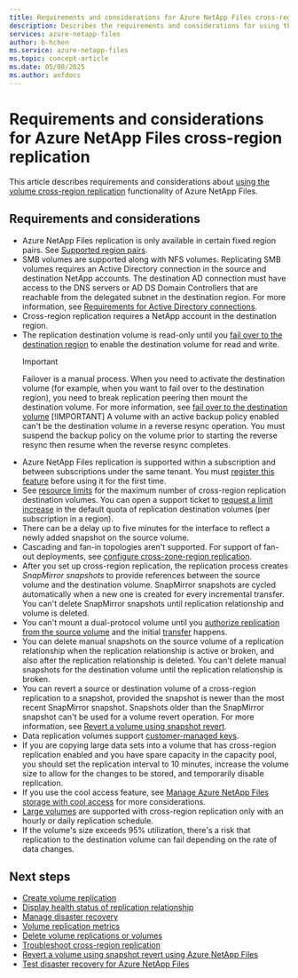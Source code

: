 ```yaml
---
title: Requirements and considerations for Azure NetApp Files cross-region replication 
description: Describes the requirements and considerations for using the volume cross-region replication functionality of Azure NetApp Files.
services: azure-netapp-files
author: b-hchen
ms.service: azure-netapp-files
ms.topic: concept-article
ms.date: 05/08/2025
ms.author: anfdocs
---
```


# Requirements and considerations for Azure NetApp Files cross-region replication

This article describes requirements and considerations about [using the volume cross-region replication](cross-region-replication-create-peering.md) functionality of Azure NetApp Files.

## Requirements and considerations 

* Azure NetApp Files replication is only available in certain fixed region pairs. See [Supported region pairs](cross-region-replication-introduction.md#supported-region-pairs). 
* SMB volumes are supported along with NFS volumes. Replicating SMB volumes requires an Active Directory connection in the source and destination NetApp accounts. The destination AD connection must have access to the DNS servers or AD DS Domain Controllers that are reachable from the delegated subnet in the destination region. For more information, see [Requirements for Active Directory connections](create-active-directory-connections.md#requirements-for-active-directory-connections). 
* Cross-region replication requires a NetApp account in the destination region. 
* The replication destination volume is read-only until you [fail over to the destination region](cross-region-replication-manage-disaster-recovery.md#fail-over-to-destination-volume) to enable the destination volume for read and write. 
    >[!IMPORTANT]
    >Failover is a manual process. When you need to activate the destination volume (for example, when you want to fail over to the destination region), you need to break replication peering then mount the destination volume. For more information, see [fail over to the destination volume](cross-region-replication-manage-disaster-recovery.md#fail-over-to-destination-volume)
    >[!IMPORTANT]
    > A volume with an active backup policy enabled can't be the destination volume in a reverse resync operation. You must suspend the backup policy on the volume prior to starting the reverse resync then resume when the reverse resync completes. 
* Azure NetApp Files replication is supported within a subscription and between subscriptions under the same tenant. You must [register this feature](cross-region-replication-create-peering.md#register-for-cross-subscription-replication) before using it for the first time. 
* See [resource limits](azure-netapp-files-resource-limits.md) for the maximum number of cross-region replication destination volumes. You can open a support ticket to [request a limit increase](azure-netapp-files-resource-limits.md#request-limit-increase) in the default quota of replication destination volumes (per subscription in a region).
* There can be a delay up to five minutes for the interface to reflect a newly added snapshot on the source volume.  
* Cascading and fan-in topologies aren't supported. For support of fan-out deployments, see [configure cross-zone-region replication](cross-zone-region-replication-configure.md#requirements).
* After you set up cross-region replication, the replication process creates *SnapMirror snapshots* to provide references between the source volume and the destination volume. SnapMirror snapshots are cycled automatically when a new one is created for every incremental transfer. You can't delete SnapMirror snapshots until replication relationship and volume is deleted. 
* You can't mount a dual-protocol volume until you [authorize replication from the source volume](cross-region-replication-create-peering.md#authorize-replication-from-the-source-volume) and the initial [transfer](cross-region-replication-display-health-status.md#display-replication-status) happens.
* You can delete manual snapshots on the source volume of a replication relationship when the replication relationship is active or broken, and also after the replication relationship is deleted. You can't delete manual snapshots for the destination volume until the replication relationship is broken.
* You can revert a source or destination volume of a cross-region replication to a snapshot, provided the snapshot is newer than the most recent SnapMirror snapshot. Snapshots older than the SnapMirror snapshot can't be used for a volume revert operation. For more information, see [Revert a volume using snapshot revert](snapshots-revert-volume.md). 
* Data replication volumes support [customer-managed keys](configure-customer-managed-keys.md).
* If you are copying large data sets into a volume that has cross-region replication enabled and you have spare capacity in the capacity pool, you should set the replication interval to 10 minutes, increase the volume size to allow for the changes to be stored, and temporarily disable replication.
* If you use the cool access feature, see [Manage Azure NetApp Files storage with cool access](manage-cool-access.md#considerations) for more considerations.
* [Large volumes](large-volumes-requirements-considerations.md) are supported with cross-region replication only with an hourly or daily replication schedule.
* If the volume's size exceeds 95% utilization, there's a risk that replication to the destination volume can fail depending on the rate of data changes. 

## Next steps

* [Create volume replication](cross-region-replication-create-peering.md)
* [Display health status of replication relationship](cross-region-replication-display-health-status.md)
* [Manage disaster recovery](cross-region-replication-manage-disaster-recovery.md)
* [Volume replication metrics](azure-netapp-files-metrics.md#replication)
* [Delete volume replications or volumes](cross-region-replication-delete.md)
* [Troubleshoot cross-region replication](troubleshoot-cross-region-replication.md)
* [Revert a volume using snapshot revert using Azure NetApp Files](snapshots-revert-volume.md)
* [Test disaster recovery for Azure NetApp Files](test-disaster-recovery.md)
